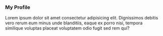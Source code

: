 <!DOCTYPE html>
<html lang="en">
<head>
    <meta charset="UTF-8">
    <meta http-equiv="X-UA-Compatible" content="IE=edge">
    <meta name="viewport" content="width=device-width, initial-scale=1.0">
    <title>Ya May Knyaw</title>
</head>
<body>
    <div>
        <h3>My Profile</h3>
        <p>Lorem ipsum dolor sit amet consectetur adipisicing elit. Dignissimos debitis vero rerum eum minus unde blanditiis, eaque ex porro nisi, tempora similique voluptas placeat voluptatem odio fugit sed rem qui?</p>
    </div>
</body>
</html>
